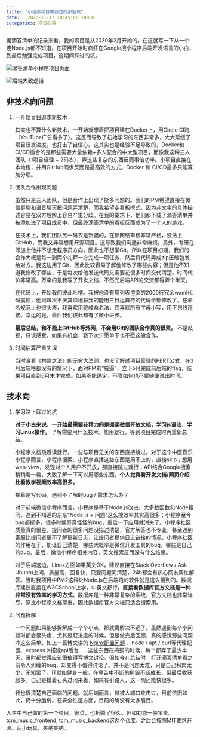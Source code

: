 ```yaml
---
title: "小程序项目中踩过的那些坑"
date:   2020-11-17 10:45:00 +0800
categories: 项目心得
---
```


据滴答清单的记录来看，我的项目是从2020年2月开始的。在这就写一下从一个连Node.js都不知道，在项目开始时疯狂在Google搜小程序后端开发语言的小白，到最后勉强完成项目，这期间踩过的坑。

![滴答清单小程序项目页面](https://i.imgur.com/YusIJhY.jpg)

![后端大致逻辑](https://i.imgur.com/LJ9g1Mv.jpg)

## 非技术向问题

1. 一开始盲目追求新技术
    
    其实也不算什么新技术，一开始就想着把项目建在Docker上，用Circle CI跑（YouTube广告看多了）。这反而导致了初始学习的东西非常多，大大延缓了项目研发进度，也打击了自信心。这其实也是经验不足导致的，Docker和CI/CD适合的是那些需要大量依赖+多人配合的中大型项目，而像我这种三人团队（1项目经理 + 2码农），弄这些复杂的东西反而事倍功半。小项目直接在本地跑，并用GitHub同步反而是最高效的方式。Docker 和 CI/CD最多只能算加分项。

2. 团队合作出现问题
   
   虽然只是三人团队，但是合作上出现了挺多问题的。我们的PM希望直接在微信群聊和语音聊天把问题弄清楚，而我希望走看板模式。因为非文字的具体描述容易在双方理解上容易产生分歧。在我的要求下，他们都下载了滴答清单并被添加进了项目成员中，但最终滴答清单的看板反而成为了一个人的游戏。
   
   在技术上，我们团队另一码农是新疆的，在那网络审核非常严格，没法上GitHub，而我又非常想用开源项目。这导致我们沟通非常麻烦。另外，考研在即加上他并不想走程序员方向，因此也不想学Git。所以在项目初期，我们的合作大概是每一到两个礼拜一方完成一项任务，然后将代码弄成zip压缩包发给对方。我这边用了Git，因此比较容易了解他修改了哪些内容；但是他不知道我修改了哪些，于是每次给他发送代码又需要花很多时间交代清楚。时间代价非常高。万幸的是我写了开发文档，不然光后端API的交流都得弄个半天。

   在代码上，开始我们彼此吐槽。我被他没有用列表渲染的2000行冗余wxml代码震惊，他则每次不厌其烦地将我的能用三目运算符的代码全都修改了。在命名规范上也很头疼，我喜欢用驼峰命名法，它喜欢所有字母小写，用下划线连接。幸运的是，最后我们彼此都有了微小进步。

   **最后总结，和不能上GitHub等外网，不会用Git的团队合作真的很累。** 不是歧视，只谈感受。如果有机会，我下次宁愿单干也不愿这般合作。

3. 时间估算严重失误

    当时没看《构建之法》的无穷大法则，也没了解过项目管理的PERT公式，在3月后端啥都没有的情况下，面对PM的“威逼”，立下5月完成前后端的flag，结果项目直到6月末才完成。如果不能确定，不管如何也不要随便说出时间。

## 技术向

1. 学习路上踩过的坑
   
    **对于小白来说，一开始最需要花精力的是阅读微信开放文档，学习js语法，学习Linux操作。** 了解需要用什么技术，能用就行，等到项目完成时再重新总结。
    
    小程序文档跳着读就行，一些与项目无关的东西直接跳过。对于这个中医音乐小程序而言，小程序搜索、小程序直播这些东西是用不上的，直接skip；想用web-view，发现对个人用户不开放，那直接跳过就行；API结合Google搜索稍稍看一看，大致了解一下可以用哪些东西。**个人觉得看开发文档/网页介绍比看教学视频效率高很多。**

    接着是写代码，遇到不了解的bug / 需求怎么办？
    
    对于前端微信小程序而言，小程序是基于Node.js改进，大多数函数和Node相同，遇到不知道的东东“Node.js + 问题”这么搜效率其实高很多；小程序至今bug都挺多，很多时候奇奇怪怪的bug，重启一下应用就消失了。小程序社区质量真的很差，提问者的很多问题没描述清楚，官方解答也不专业，甚至遇到客服比提问者更不了解更新日志，让提问者提供日志链接的情况。小程序社区的作用在于，能让自己清楚，哪些大概率是微信开发工具的bug，哪些是自己的bug。最后，微信小程序相关内容，英文搜索反而没有什么结果。

    对于后端这边，Linux方面如果英文OK，建议直接在Stack Overflow / Ask Ubuntu上问，质量高，回复快，只要问题问清楚，24h都会有热心网友帮忙解答。当时我项目中PM2这种让Node.js在后端跑的软件就是这么搜到的。数据库建议直接在W3CSchool上学，中英文都行，**直接看数据库官方文档是一种非常没有效率的学习方式**。数据库是一种非常复杂的系统，官方文档也非常详尽，原比小程序文档厚重，因此数据库官方文档只适合搜索用。

2. 问题拆解

    一个问题如果能够拆解成一个个小点，那就离解决不远了。虽然遇到每个小问题时都会很头疼，尤其是赶进度的时候，但是做完后回顾，真的感觉那些问题咋这么简单。如上一篇博文讲的 [Nginx配置问题](/_posts/2020-02-07-nginx_config_ssl.md) 、node / apt / curl等代理配置、express.js搭建api后台……这些东西在捣鼓的时候，每个都弄了最少半天，当时都觉得应该很值得写博文讨论。但如今在总结时，打开滴答清单看之前令人纠缠的bug，却变得不值得讨论了。并不是问题太难，只是自己积累太少，无知罢了。IT就如健身一般，在痛苦中不断的撕毁不断成长，但最后收获颇多。自己是摸着石头过河来着，如果有引路人，这一切还能快很多。

    我也很清楚自己面临的问题。就后端而言，曾被人端口攻击过，目前依旧如此，仍十分脆弱。在安全性这方面，目前的确没有太多眉目。

人生中自己做的第一个项目，很菜，也折腾了很久。但如初恋一般宝贵。tcm_music_frontend, tcm_music_backend这两个仓库，之后会按照MIT要求开源。两小玩具，笑纳笑纳。

